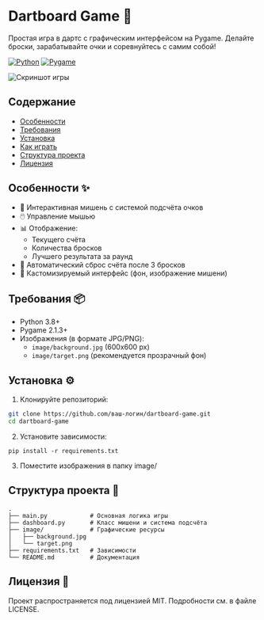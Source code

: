 # Dartboard Game 🎯

Простая игра в дартс с графическим интерфейсом на Pygame. Делайте броски, зарабатывайте очки и соревнуйтесь с самим собой!

[![Python](https://img.shields.io/badge/Python-3.8%2B-blue)](https://www.python.org/)
[![Pygame](https://img.shields.io/badge/Pygame-2.1.3-green)](https://www.pygame.org/)

![Скриншот игры](image/screenshot.png) <!-- (добавьте свой скриншот) -->

## Содержание
- [Особенности](#особенности)
- [Требования](#требования)
- [Установка](#установка)
- [Как играть](#как-играть)
- [Структура проекта](#структура-проекта)
- [Лицензия](#лицензия)

## Особенности ✨
- 🎯 Интерактивная мишень с системой подсчёта очков
- 🖱️ Управление мышью
- 📊 Отображение:
  - Текущего счёта
  - Количества бросков
  - Лучшего результата за раунд
- 🔄 Автоматический сброс счёта после 3 бросков
- 🎨 Кастомизируемый интерфейс (фон, изображение мишени)

## Требования 📦
- Python 3.8+
- Pygame 2.1.3+
- Изображения (в формате JPG/PNG):
  - `image/background.jpg` (600x600 px)
  - `image/target.png` (рекомендуется прозрачный фон)

## Установка ⚙️
1. Клонируйте репозиторий:
```bash
git clone https://github.com/ваш-логин/dartboard-game.git
cd dartboard-game
```
2. Установите зависимости:
```
pip install -r requirements.txt
```
3. Поместите изображения в папку image/

## Структура проекта 📁
```
.
├── main.py            # Основная логика игры
├── dashboard.py       # Класс мишени и система подсчёта
├── image/             # Графические ресурсы
│   ├── background.jpg
│   └── target.png
├── requirements.txt   # Зависимости
└── README.md          # Документация
```
## Лицензия 📄
Проект распространяется под лицензией MIT. Подробности см. в файле LICENSE.
